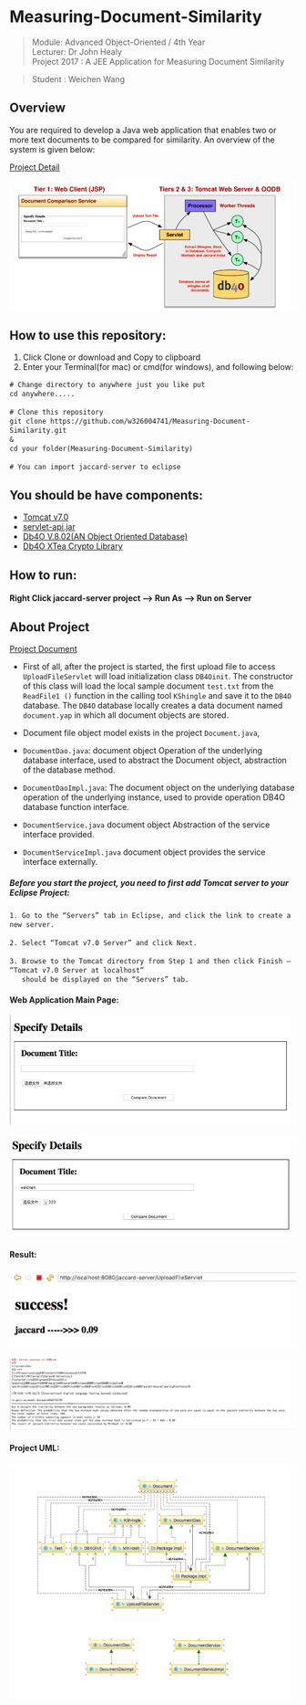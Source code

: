 # Measuring-Document-Similarity
> Module: Advanced Object-Oriented / 4th Year  
> Lecturer: Dr John Healy  
> Project 2017 : A JEE Application for Measuring Document Similarity

> Student : Weichen Wang

## Overview
  You are required to develop a Java web application that enables two or more text documents to be compared for similarity. An overview of the system is given below:

[Project Detail](https://github.com/w326004741/Measuring-Document-Similarity/blob/master/oodppAssignment2017.pdf)

![image](https://github.com/w326004741/Measuring-Document-Similarity/blob/master/image/2201515242990_.pic.jpg)

## How to use this repository:
1. Click Clone or download and Copy to clipboard
2. Enter your Terminal(for mac) or cmd(for windows), and following below:
```
# Change directory to anywhere just you like put
cd anywhere.....

# Clone this repository
git clone https://github.com/w326004741/Measuring-Document-Similarity.git
&
cd your folder(Measuring-Document-Similarity)

# You can import jaccard-server to eclipse

```

## You should be have components:
- [Tomcat v7.0](https://tomcat.apache.org/download-70.cgi)
- [servlet-api.jar](https://stackoverflow.com/questions/8521851/where-do-i-get-servlet-api-jar-from)
- [Db4O V.8.02(AN Object Oriented Database)](https://github.com/w326004741/Measuring-Document-Similarity)
- [Db4O XTea Crypto Library](https://github.com/w326004741/Measuring-Document-Similarity)

## How to run:

#### Right Click jaccard-server project --> Run As --> Run on Server ####

## About Project
[Project Document](https://github.com/w326004741/Measuring-Document-Similarity/wiki/Project-Introduction)

- First of all, after the project is started, the first upload file to access `UploadFileServlet` will load initialization class `DB4Oinit`. The constructor of this class will load the local sample document `test.txt` from the `ReadFile1 ()` function in the calling tool `KShingle` and save it to the `DB4O` database. The `DB4O` database locally creates a data document named `document.yap` in which all document objects are stored.

- Document file object model exists in the project `Document.java`, 

- `DocumentDao.java`: document object Operation of the underlying database interface, used to abstract the Document object, abstraction of the database method. 

- `DocumentDaoImpl.java`: The document object on the underlying database operation of the underlying instance, used to provide operation DB4O database function interface. 

- `DocumentService.java` document object Abstraction of the service interface provided. 

- `DocumentServiceImpl.java` document object provides the service interface externally. 

##### Before you start the project, you need to first add Tomcat server to your Eclipse Project:
```
1. Go to the “Servers” tab in Eclipse, and click the link to create a new server. 

2. Select “Tomcat v7.0 Server” and click Next.

3. Browse to the Tomcat directory from Step 1 and then click Finish – “Tomcat v7.0 Server at localhost” 
   should be displayed on the “Servers” tab.
```

#### Web Application Main Page:
![image](https://github.com/w326004741/Measuring-Document-Similarity/blob/master/image/2021515177610_.pic.jpg)

![image](https://github.com/w326004741/Measuring-Document-Similarity/blob/master/image/2031515177643_.pic.jpg)

#### Result:
![image](https://github.com/w326004741/Measuring-Document-Similarity/blob/master/image/2001515177538_.pic.jpg)

![image](https://github.com/w326004741/Measuring-Document-Similarity/blob/master/image/2041515177790_.pic_hd.jpg)

#### Project UML:
![image](https://github.com/w326004741/Measuring-Document-Similarity/blob/master/image/2131515235352_.pic_hd.jpg)
